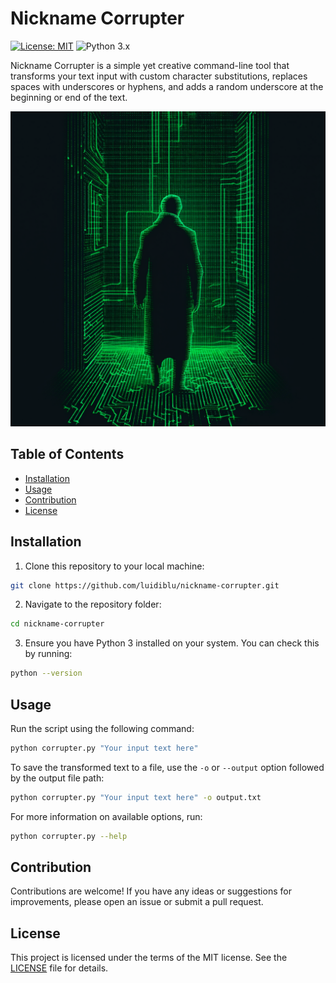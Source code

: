 # Nickname Corrupter

[![License: MIT](https://img.shields.io/badge/License-MIT-green.svg)](https://opensource.org/licenses/MIT)
![Python 3.x](https://img.shields.io/badge/python-3.x-blue.svg)

Nickname Corrupter is a simple yet creative command-line tool that transforms your text input with custom character substitutions, replaces spaces with underscores or hyphens, and adds a random underscore at the beginning or end of the text.

![Nickname Corrupter Banner](.github/banner.png)

## Table of Contents

- [Installation](#installation)
- [Usage](#usage)
- [Contribution](#contribution)
- [License](#license)

## Installation

1. Clone this repository to your local machine:

```bash
git clone https://github.com/luidiblu/nickname-corrupter.git
```

2. Navigate to the repository folder:

```bash
cd nickname-corrupter
```

3. Ensure you have Python 3 installed on your system. You can check this by running:

```bash
python --version
```

## Usage

Run the script using the following command:

```bash
python corrupter.py "Your input text here"
```

To save the transformed text to a file, use the `-o` or `--output` option followed by the output file path:

```bash
python corrupter.py "Your input text here" -o output.txt
```

For more information on available options, run:

```bash
python corrupter.py --help
```

## Contribution

Contributions are welcome! If you have any ideas or suggestions for improvements, please open an issue or submit a pull request.

## License

This project is licensed under the terms of the MIT license. See the [LICENSE](LICENSE) file for details.
